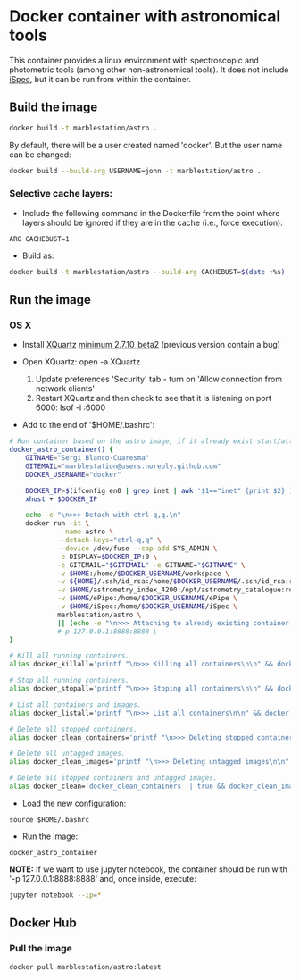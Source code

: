 
# Docker container with astronomical tools

This container provides a linux environment with spectroscopic and photometric tools (among other non-astronomical tools). It does not include [iSpec](http://www.blancocuaresma.com/s/), but it can be run from within the container.

## Build the image

```bash
docker build -t marblestation/astro .
```

By default, there will be a user created named 'docker'. But the user name can be changed:

```bash
docker build --build-arg USERNAME=john -t marblestation/astro .
```

### Selective cache layers:

* Include the following command in the Dockerfile from the point where layers should be ignored if they are in the cache (i.e., force execution):
```
ARG CACHEBUST=1
```
* Build as:
```bash
docker build -t marblestation/astro --build-arg CACHEBUST=$(date +%s) .
```

## Run the image

### OS X

* Install [XQuartz](https://www.xquartz.org/) [minimum 2.7.10_beta2](https://www.xquartz.org/releases/XQuartz-2.7.10_beta2.html) (previous version contain a bug)
* Open XQuartz: open -a XQuartz
    1. Update preferences 'Security' tab - turn on 'Allow connection from network clients'
    2. Restart XQuartz and then check to see that it is listening on port 6000: lsof -i :6000

* Add to the end of '$HOME/.bashrc':
```bash
# Run container based on the astro image, if it already exist start/attach
docker_astro_container() {
    GITNAME="Sergi Blanco-Cuaresma"
    GITEMAIL="marblestation@users.noreply.github.com"
    DOCKER_USERNAME="docker"

    DOCKER_IP=$(ifconfig en0 | grep inet | awk '$1=="inet" {print $2}')
    xhost + $DOCKER_IP

    echo -e "\n>>> Detach with ctrl-q,q.\n"
    docker run -it \
            --name astro \
            --detach-keys="ctrl-q,q" \
            --device /dev/fuse --cap-add SYS_ADMIN \
            -e DISPLAY=$DOCKER_IP:0 \
            -e GITEMAIL="$GITEMAIL" -e GITNAME="$GITNAME" \
            -v $HOME:/home/$DOCKER_USERNAME/workspace \
            -v ${HOME}/.ssh/id_rsa:/home/$DOCKER_USERNAME/.ssh/id_rsa:ro \
            -v $HOME/astrometry_index_4200:/opt/astrometry_catalogue:ro \
            -v $HOME/ePipe:/home/$DOCKER_USERNAME/ePipe \
            -v $HOME/iSpec:/home/$DOCKER_USERNAME/iSpec \
            marblestation/astro \
            || (echo -e "\n>>> Attaching to already existing container, press enter if you don't see the linux prompt.\n" && docker start -ia --detach-keys="ctrl-q,q" astro)
            #-p 127.0.0.1:8888:8888 \
}

# Kill all running containers.
alias docker_killall='printf "\n>>> Killing all containers\n\n" && docker kill $(docker ps -q)'

# Stop all running containers.
alias docker_stopall='printf "\n>>> Stoping all containers\n\n" && docker stop $(docker ps -q)'

# List all containers and images.
alias docker_listall='printf "\n>>> List all containers\n\n" && docker ps -a && printf "\n>>> List all containers\n\n" && docker images'

# Delete all stopped containers.
alias docker_clean_containers='printf "\n>>> Deleting stopped containers\n\n" && docker rm -v $(docker ps -a -q -f status=exited)'

# Delete all untagged images.
alias docker_clean_images='printf "\n>>> Deleting untagged images\n\n" && docker rmi $(docker images -q -f dangling=true)'

# Delete all stopped containers and untagged images.
alias docker_clean='docker_clean_containers || true && docker_clean_images'
```
* Load the new configuration:
```
source $HOME/.bashrc
```
* Run the image:
```
docker_astro_container
```

**NOTE:** If we want to use jupyter notebook, the container should be run with '-p 127.0.0.1:8888:8888' and, once inside, execute: 

```bash
jupyter notebook --ip=*
```

## Docker Hub

### Pull the image

```bash
docker pull marblestation/astro:latest
```
